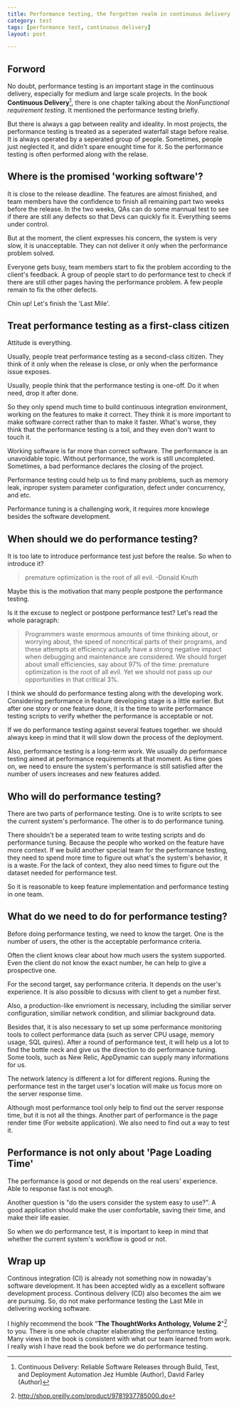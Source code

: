 ```yaml
---
title: Performance testing, the forgotten realm in continuous delivery  
category: test  
tags: [performance test, continuous delivery]  
layout: post  

---
```



## Forword

No doubt, performance testing is an important stage in the continuous delivery, especially for medium and large scale projects. In the book __Continuous Delivery__[^1], there is one chapter talking about the _NonFunctional requirement testing_. It mentioned the performance testing briefly.

But there is always a gap between reality and ideality. In most projects, the performance testing is treated as a seperated waterfall stage before realse. It is always operated by a seperated group of people. Sometimes, people just neglected it, and didn't spare enought time for it. So the performance testing is often performed along with the relase.


[^1]: Continuous Delivery: Reliable Software Releases through Build, Test, and Deployment Automation Jez Humble (Author), David Farley (Author)

## Where is the promised 'working software'?

It is close to the release deadline. The features are almost finished, and team members have the confidence to finish all remaining part two weeks before the release. In the two weeks, QAs can do some mannual test to see if there are still any defects so that Devs can quickly fix it. Everything seems under control. 

But at the moment, the client expresses his concern, the system is very slow, it is unacceptable. They can not deliver it only when the performance problem solved.

Everyone gets busy, team members start to fix the problem according to the client's feedback. A group of people start to do performance test to check if there are still other pages having the performance problem. A few people remain to fix the other defects.

Chin up! Let's finish the 'Last Mile'.

## Treat performance testing as a first-class citizen

Attitude is everything.

Usually, people treat performance testing as a second-class citizen. They think of it only when the release is close, or only when the performance issue exposes.

Usually, people think that the performance testing is one-off. Do it when need, drop it after done. 

So they only spend much time to build continuous integration environment, working on the features to make it correct. They think it is more important to make software correct rather than to make it faster. What's worse, they think that the performance testing is a toil, and they even don't want to touch it. 

Working software is far more than correct software. The performance is an unavoidable topic. Without performance, the work is still uncompleted. Sometimes, a bad performance declares the closing of the project.  

Performance testing could help us to find many problems, such as memory leak, inproper system parameter configuration, defect under concurrency, and etc.

Performance tuning is a challenging work, it requires more knowlege besides the software development. 


## When should we do performance testing?

It is too late to introduce performance test just before the realse. So when to introduce it?

>premature optimization is the root of all evil. -Donald Knuth

Maybe this is the motivation that many people postpone the performance testing. 

Is it the excuse to neglect or postpone performance test? Let's read the whole paragraph:

>Programmers waste enormous amounts of time thinking about, or worrying about, the speed of noncritical parts of their programs, and these attempts at efficiency actually have a strong negative impact when debugging and maintenance are considered. We should forget about small efficiencies, say about 97% of the time: premature optimization is the root of all evil. Yet we should not pass up our opportunities in that critical 3%.

I think we should do performance testing along with the developing work. Considering performance in feature developing stage is a little earlier. But after one story or one feature done, it is the time to write performance testing scripts to verify whether the performance is acceptable or not.

If we do performance testing against several featues together. we should always keep in mind that it will slow down the process of the deployment.

Also, performance testing is a long-term work. We usually do performance testing aimed at performance requirements at that moment. As time goes on, we need to ensure the system's performance is still satisfied after the number of users increases and new features added.

## Who will do performance testing?

There are two parts of performance testing.
One is to write scripts to see the current system's performance. The other is to do performance tuning.

There shouldn't be a seperated team to write testing scripts and do performance tuning. Because the people who worked on the feature have more context. If we build another special team for the performance testing, they need to spend more time to figure out what's the system's behavior, it is a waste. For the lack of context, they also need times to figure out the dataset needed for performance test.

So it is reasonable to keep feature implementation and performance testing in one team.

## What do we need to do for performance testing?

Before doing performance testing, we need to know the target. One is the number of users, the other is the acceptable performance criteria.

Often the client knows clear about how much users the system supported. Even the client do not know the exact number, he can help to give a prospective one. 

For the second target, say performance criteria. It depends on the user's experience. It is also possible to dicsuss with client to get a number first.

Also, a production-like envrioment is necessary, including the similiar server configuration, similiar network condition, and silimiar background data.

Besides that, it is also necessary to set up some performance monitoring tools to collect performance data (such as server CPU usage, memory usage, SQL quires). After a round of performance test, it will help us a lot to find the bottle neck and give us the direction to do performance tuning. Some tools, such as New Relic, AppDynamic can supply many informations for us.

The network latency is different a lot for different regions. Runing the performance test in the target user's location will make us focus more on the server response time. 

Although most performance tool only help to find out the server response time, but it is not all the things. Another part of performance is the page render time (For website application). We also need to find out a way to test it.


## Performance is not only about 'Page Loading Time'

The performance is good or not depends on the real users' experience. Able to response fast is not enough. 

Another question is "do the users consider the system easy to use?". A good application should make the user comfortable, saving their time, and make their life easier.

So when we do performance test, it is important to keep in mind that whether the current system's workflow is good or not.


## Wrap up

Continous integration (CI) is already not something now in nowaday's software development. It has been accepted widly as a excellent software development process. Continous delivery (CD) also becomes the aim we are pursuing. So, do not make performance testing the Last Mile in delivering working software.

I highly recommend the book "__The ThoughtWorks Anthology, Volume 2__"[^2] to you. There is one whole chapter elaberating the performance testing. Many views in the book is consistent with what our team learned from work. I really wish I have read the book before we do performance testing.  

[^2]: http://shop.oreilly.com/product/9781937785000.do
